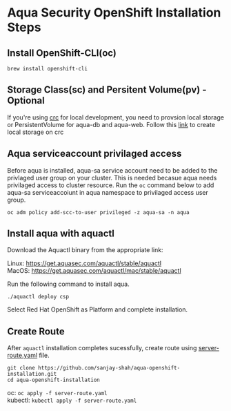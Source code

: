# Aqua Security OpenShift Installation Steps

## Install OpenShift-CLI(oc)

`brew install openshift-cli`

## Storage Class(sc) and Persitent Volume(pv) - Optional

If you're using [crc](https://developers.redhat.com/products/codeready-containers/download/) for local development, you need to provsion local storage or PersistentVolume for aqua-db and aqua-web.
Follow this [link](https://github.com/code-ready/crc/wiki/Dynamic-volume-provisioning) to create local storage on crc

## Aqua serviceaccount privilaged access
Before aqua is installed, aqua-sa service account need to be added to the privlaged user group on your cluster. This is needed becasue aqua needs privilaged access to cluster resource. Run the `oc` command below to add aqua-sa serviceaccoiunt in aqua namespace to privilaged access user group.

`oc adm policy add-scc-to-user privileged -z aqua-sa -n aqua`

## Install aqua with aquactl

Download the Aquactl binary from the appropriate link:

Linux: https://get.aquasec.com/aquactl/stable/aquactl \
MacOS: https://get.aquasec.com/aquactl/mac/stable/aquactl
    
Run the following command to install aqua. 

`./aquactl deploy csp`

Select Red Hat OpenShift as Platform and complete installation.

## Create Route

After `aquactl` installation completes sucessfully, create route using [server-route.yaml](server-route.yaml) file.
```
git clone https://github.com/sanjay-shah/aqua-openshift-installation.git
cd aqua-openshift-installation
```
oc: `oc apply -f server-route.yaml`\
kubectl: `kubectl apply -f server-route.yaml`

